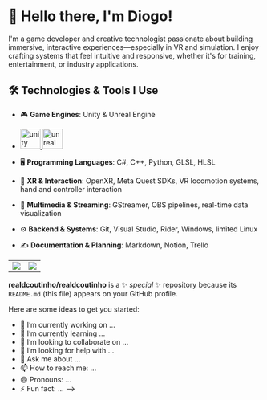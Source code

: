 # 👋 Hello there, I'm Diogo!

I'm a game developer and creative technologist passionate about building immersive, interactive experiences—especially in VR and simulation. I enjoy crafting systems that feel intuitive and responsive, whether it's for training, entertainment, or industry applications.


## 🛠️ Technologies & Tools I Use

- 🎮 **Game Engines**: Unity & Unreal Engine
- <p align="left"> <a href="https://unity.com/" target="_blank" rel="noreferrer"> <img src="https://www.vectorlogo.zone/logos/unity3d/unity3d-icon.svg" alt="unity" width="40" height="40"/> </a> <a href="https://unrealengine.com/" target="_blank" rel="noreferrer"> <img src="https://raw.githubusercontent.com/kenangundogan/fontisto/036b7eca71aab1bef8e6a0518f7329f13ed62f6b/icons/svg/brand/unreal-engine.svg" alt="unreal" width="40" height="40"/> </a> </p>

- 🖥️ **Programming Languages**: C#, C++, Python, GLSL, HLSL
- 🧠 **XR & Interaction**: OpenXR, Meta Quest SDKs, VR locomotion systems, hand and controller interaction
- 🎥 **Multimedia & Streaming**: GStreamer, OBS pipelines, real-time data visualization
- ⚙️ **Backend & Systems**: Git, Visual Studio, Rider, Windows, limited Linux
- ✍️ **Documentation & Planning**: Markdown, Notion, Trello



<table>
  <tr>
    <td>
      <img src="https://github-readme-stats.vercel.app/api/top-langs?username=realdcoutinho&show_icons=true&theme=great-gatsby" />
    </td>
    <td>
      <img src="https://github-readme-streak-stats.herokuapp.com/?user=realdcoutinho&show_icons=true&theme=great-gatsby" />
    </td>
  </tr>
</table>

**realdcoutinho/realdcoutinho** is a ✨ _special_ ✨ repository because its `README.md` (this file) appears on your GitHub profile.

Here are some ideas to get you started:

- 🔭 I’m currently working on ...
- 🌱 I’m currently learning ...
- 👯 I’m looking to collaborate on ...
- 🤔 I’m looking for help with ...
- 💬 Ask me about ...
- 📫 How to reach me: ...
- 😄 Pronouns: ...
- ⚡ Fun fact: ...
-->

